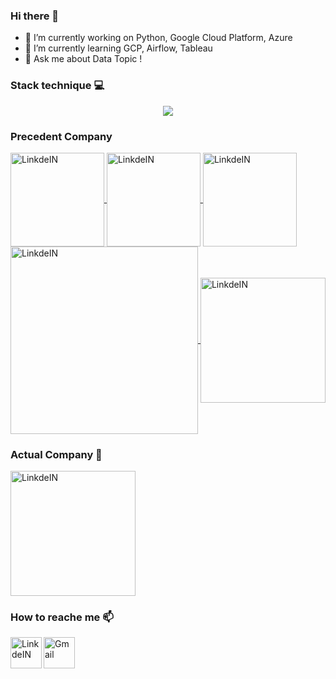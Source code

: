 ### Hi there 👋


- 🔭 I’m currently working on Python, Google Cloud Platform, Azure
- 🌱 I’m currently learning GCP, Airflow, Tableau
- 💬 Ask me about Data Topic ! 


### Stack technique :computer:



<p align="center">
  <a href="https://go-skill-icons.vercel.app/">
    <img src="https://go-skill-icons.vercel.app/api/icons?i=py,js,pandas,r,bash,git,gcp,github,githubactions,pbi" />
  </a>
</p>


### Precedent Company



<a target="_blank" href="https://www.comrod.com/">
  <img align="center" alt="LinkdeIN" width="150px" src="https://www.comrod.com/wp-content/uploads/new-logo-web.png" />
</a>
<a target="_blank" href="https://www.damart.fr/">
  <img align="center" alt="LinkdeIN" width="150px" src="https://www.damart.fr/media/logo/default/logo-damart.png" />
</a>
<a target="_blank" href="https://www.laposte.fr/">
  <img align="center" alt="LinkdeIN" width="150px" src="https://cdn.worldvectorlogo.com/logos/la-poste-logo.svg" />
</a>
<a target="_blank" href="https://www.capgemini.com/fr-fr/">
  <img align="center" alt="LinkdeIN" width="300px" src="https://cdn.worldvectorlogo.com/logos/capgemini-logo-2017.svg" />
</a>
<a target="_blank" href="https://www.auchan-retail.com/fr/">
  <img align="center" alt="LinkdeIN" width="200px" src="https://cdn.worldvectorlogo.com/logos/auchan-51597.svg" />
</a>



### Actual Company :office:


<a target="_blank" href="https://www.synergy.fr/">
  <img align="center" alt="LinkdeIN" width="200px" src="https://www.synergy.fr/wp-content/uploads/2020/11/logo-synergy-france.jpg" />
</a>


### How to reache me :mailbox:

<a target="_blank" href="https://www.linkedin.com/in/fran%C3%A7ois-lenne-5975b9174/">
  <img align="left" alt="LinkdeIN" width="50px" src="https://cdn.jsdelivr.net/gh/devicons/devicon/icons/linkedin/linkedin-original.svg" />
</a>
<a target="_blank" href="mailto:francois.lenne59@gmail.com">
  <img align="left" alt="Gmail" width="50px" src="https://cdn.jsdelivr.net/npm/simple-icons@v3/icons/gmail.svg" />
</a>
